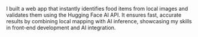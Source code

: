 I built a web app that instantly identifies food items from local images and validates them using the Hugging Face AI API. It ensures fast, accurate results by combining local mapping with AI inference, showcasing my skills in front-end development and AI integration.
